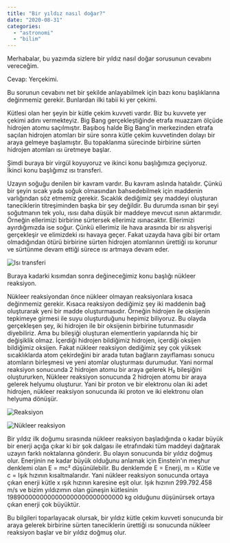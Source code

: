 ```yaml
---
title: "Bir yıldız nasıl doğar?"
date: "2020-08-31"
categories: 
  - "astronomi"
  - "bilim"
---
```


Merhabalar, bu yazımda sizlere bir yıldız nasıl doğar sorusunun cevabını vereceğim.

Cevap: Yerçekimi.

Bu sorunun cevabını net bir şekilde anlayabilmek için bazı konu başlıklarına değinmemiz gerekir. Bunlardan ilki tabii ki yer çekimi.

Kütlesi olan her şeyin bir kütle çekim kuvveti vardır. Biz bu kuvvete yer çekimi adını vermekteyiz. Big Bang gerçekleştiğinde etrafa muazzam ölçüde hidrojen atomu saçılmıştır. Başıboş halde Big Bang'in merkezinden etrafa saçılan hidrojen atomları bir süre sonra kütle çekim kuvvetinden dolayı bir araya gelmeye başlamıştır. Bu topaklanma sürecinde birbirine sürten hidrojen atomları ısı üretmeye başlar.

Şimdi buraya bir virgül koyuyoruz ve ikinci konu başlığımıza geçiyoruz. İkinci konu başlığımız ısı transferi.

Uzayın soğuğu denilen bir kavram vardır. Bu kavram aslında hatalıdır. Çünkü bir şeyin sıcak yada soğuk olmasından bahsedebilmek için maddenin varlığından söz etmemiz gerekir. Sıcaklık dediğimiz şey maddeyi oluşturan taneciklerin titreşiminden başka bir şey değildir. Bu durumda ısınan bir şeyi soğutmanın tek yolu, ısısı daha düşük bir maddeye mevcut ısının aktarımıdır. Örneğin ellerimizi birbirine sürtersek ellerimiz ısınacaktır. Ellerimizi ayırdığımızda ise soğur. Çünkü ellerimiz ile hava arasında bir ısı alışverişi gerçekleşir ve elimizdeki ısı havaya geçer. Fakat uzayda hava gibi bir ortam olmadığından ötürü birbirine sürten hidrojen atomlarının ürettiği ısı korunur ve sürtünme devam ettiği sürece ısı artmaya devam eder.

![Isı transferi](../images/transfer-sabahlatan-300x79.png)

Buraya kadarki kısımdan sonra değineceğimiz konu başlığı nükleer reaksiyon.

Nükleer reaksiyondan önce nükleer olmayan reaksiyonlara kısaca değinmemiz gerekir. Kısaca reaksiyon dediğimiz şey iki maddenin bağ oluşturarak yeni bir madde oluşturmasıdır. Örneğin hidrojen ile oksijenin tepkimeye girmesi ile suyu oluşturduğunu hepimiz biliyoruz. Bu olayda gerçekleşen şey, iki hidrojen ile bir oksijenin birbirine tutunmasıdır diyebiliriz. Ama bu bileşiği oluşturan elementlerin yapılarında hiç bir değişiklik olmaz. İçerdiği hidrojen bildiğimiz hidrojen, içerdiği oksijen bildiğimiz oksijen. Fakat nükleer reaksiyon dediğimiz şey çok yüksek sıcaklıklarda atom çekirdeğini bir arada tutan bağların zayıflaması sonucu atomların birleşmesi ve yeni atomlar oluşturması durumudur. Yani normal reaksiyon sonucunda 2 hidrojen atomu bir araya gelerek H₂ bileşiğini oluştururken, Nükleer reaksiyon sonucunda 2 hidrojen atomu bir araya gelerek helyumu oluşturur. Yani bir proton ve bir elektronu olan iki adet hidrojen, nükleer reaksiyon sonucunda iki proton ve iki elektronu olan helyuma dönüşür.

![Reaksiyon](../images/reaksiyon-sabahlatan-300x125.png)

![Nükleer reaksiyon](../images/nukleer_reaksiyon-sabahlatan-300x125.png)













Bir yıldız ilk doğumu sırasında nükleer reaksiyon başladığında o kadar büyük bir enerji açığa çıkar ki bir şok dalgası ile etrafındaki tüm maddeyi dağıtarak uzayın farklı noktalarına gönderir. Bu olayın sonucunda bir yıldız doğmuş olur. Enerjinin ne kadar büyük olduğunu anlamak için Einstein'ın meşhur denklemi olan E = mc² düşünülebilir. Bu denklemde E = Enerji, m = Kütle ve c = Işık hızının kısaltmalarıdır. Yani nükleer reaksiyon sonucunda ortaya çıkan enerji kütle x ışık hızının karesine eşit olur. Işık hızının 299.792.458 m/s ve bizim yıldızımın olan güneşin kütlesinin 1989000000000000000000000000000 kg olduğunu düşünürsek ortaya çıkan enerji çok büyüktür.

Bu bilgileri toparlayacak olursak, bir yıldız kütle çekim kuvveti sonucunda bir araya gelerek birbirine sürten taneciklerin ürettiği ısı sonucunda nükleer reaksiyon başlar ve bir yıldız doğmuş olur.
